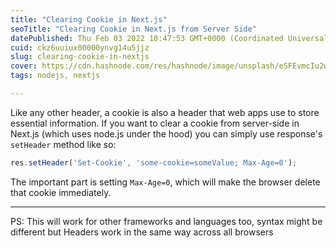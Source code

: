 ```yaml
---
title: "Clearing Cookie in Next.js"
seoTitle: "Clearing Cookie in Next.js from Server Side"
datePublished: Thu Feb 03 2022 10:47:53 GMT+0000 (Coordinated Universal Time)
cuid: ckz6uuiux00000ynvg14u5jjz
slug: clearing-cookie-in-nextjs
cover: https://cdn.hashnode.com/res/hashnode/image/unsplash/eSFEvmcIu2w/upload/v1643877018230/Y05xuutiR.jpeg
tags: nodejs, nextjs

---
```


Like any other header, a cookie is also a header that web apps use to store essential information. If you want to clear a cookie from server-side in Next.js (which uses node.js under the hood) you can simply use response's `setHeader` method like so:

```js
res.setHeader('Set-Cookie', 'some-cookie=someValue; Max-Age=0');

``` 
The important part is setting `Max-Age=0`, which will make the browser delete that cookie immediately.

___
PS: This will work for other frameworks and languages too, syntax might be different but Headers work in the same way across all browsers